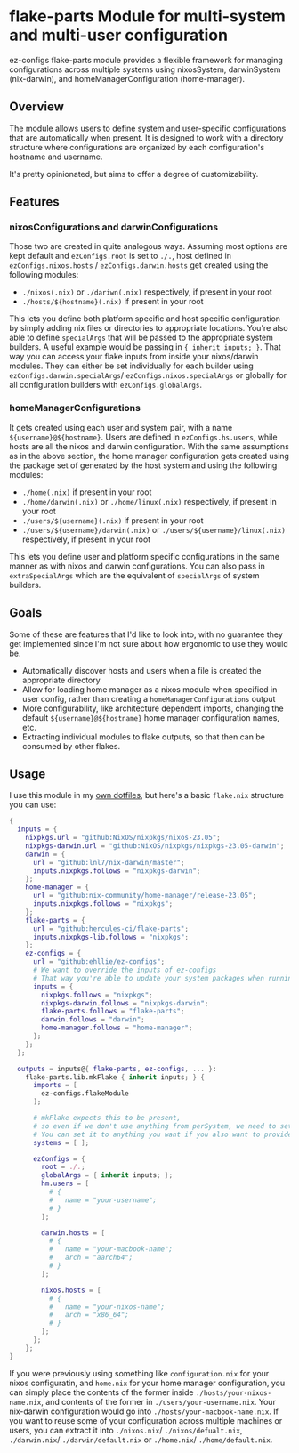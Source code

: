 # flake-parts Module for multi-system and multi-user configuration

ez-configs flake-parts module provides a flexible framework for managing configurations across multiple systems using nixosSystem, darwinSystem (nix-darwin), and homeManagerConfiguration (home-manager).

## Overview

The module allows users to define system and user-specific configurations that are automatically when present. It is designed to work with a directory structure where configurations are organized by each configuration's hostname and username.

It's pretty opinionated, but aims to offer a degree of customizability.

## Features

### nixosConfigurations and darwinConfigurations

Those two are created in quite analogous ways. Assuming most options are kept default and `ezConfigs.root` is set to `./.`, host defined in `ezConfigs.nixos.hosts` / `ezConfigs.darwin.hosts` get created using the following modules:

- `./nixos(.nix)` or `./dariwn(.nix)` respectively, if present in your root
- `./hosts/${hostname}(.nix)` if present in your root

This lets you define both platform specific and host specific configuration by simply adding nix files or directories to appropriate locations.
You're also able to define `specialArgs` that will be passed to the appropriate system builders. A useful example would be passing in `{ inherit inputs; }`.
That way you can access your flake inputs from inside your nixos/darwin modules. They can either be set individually for each builder using `ezConfigs.darwin.specialArgs`/ `ezConfigs.nixos.specialArgs` or globally for all configuration builders with `ezConfigs.globalArgs`.

### homeManagerConfigurations

It gets created using each user and system pair, with a name `${username}@${hostname}`. Users are defined in `ezConfigs.hs.users`, while hosts are all the nixos and darwin configuration.
With the same assumptions as in the above section, the home manager configuration gets created using the package set of generated by the host system and using the following modules:

- `./home(.nix)` if present in your root
- `./home/darwin(.nix)` or `./home/linux(.nix)` respectively, if present in your root
- `./users/${username}(.nix)` if present in your root
- `./users/${username}/darwin(.nix)` or `./users/${username}/linux(.nix)` respectively, if present in your root

This lets you define user and platform specific configurations in the same manner as with nixos and darwin configurations. You can also pass in `extraSpecialArgs` which are the equivalent of `specialArgs` of system builders.

## Goals

Some of these are features that I'd like to look into, with no guarantee they get implemented since I'm not sure about how ergonomic to use they would be.

- Automatically discover hosts and users when a file is created the appropriate directory
- Allow for loading home manager as a nixos module when specified in user config, rather than creating a `homeManagerConfigurations` output
- More configurability, like architecture dependent imports, changing the default `${username}@${hostname}` home manager configuration names, etc.
- Extracting individual modules to flake outputs, so that then can be consumed by other flakes.

## Usage

I use this module in my [own dotfiles](https://github.com/ehllie/dotfiles/blob/main/flake.nix), but here's a basic `flake.nix` structure you can use:

```nix
{
  inputs = {
    nixpkgs.url = "github:NixOS/nixpkgs/nixos-23.05";
    nixpkgs-darwin.url = "github:NixOS/nixpkgs/nixpkgs-23.05-darwin";
    darwin = {
      url = "github:lnl7/nix-darwin/master";
      inputs.nixpkgs.follows = "nixpkgs-darwin";
    };
    home-manager = {
      url = "github:nix-community/home-manager/release-23.05";
      inputs.nixpkgs.follows = "nixpkgs";
    };
    flake-parts = {
      url = "github:hercules-ci/flake-parts";
      inputs.nixpkgs-lib.follows = "nixpkgs";
    };
    ez-configs = {
      url = "github:ehllie/ez-configs";
      # We want to override the inputs of ez-configs
      # That way you're able to update your system packages when running `nix flake update`
      inputs = {
        nixpkgs.follows = "nixpkgs";
        nixpkgs-darwin.follows = "nixpkgs-darwin";
        flake-parts.follows = "flake-parts";
        darwin.follows = "darwin";
        home-manager.follows = "home-manager";
      };
    };
  };

  outputs = inputs@{ flake-parts, ez-configs, ... }:
    flake-parts.lib.mkFlake { inherit inputs; } {
      imports = [
        ez-configs.flakeModule
      ];

      # mkFlake expects this to be present,
      # so even if we don't use anything from perSystem, we need to set it to something.
      # You can set it to anything you want if you also want to provide perSystem outputs in your flake.
      systems = [ ];

      ezConfigs = {
        root = ./.;
        globalArgs = { inherit inputs; };
        hm.users = [
          # {
          #   name = "your-username";
          # }
        ];

        darwin.hosts = [
          # {
          #   name = "your-macbook-name";
          #   arch = "aarch64";
          # }
        ];

        nixos.hosts = [
          # {
          #   name = "your-nixos-name";
          #   arch = "x86_64";
          # }
        ];
      };
    };
}
```

If you were previously using something like `configuration.nix` for your nixos configuratin, and `home.nix` for your home manager configuration,
you can simply place the contents of the former inside `./hosts/your-nixos-name.nix`, and contents of the former in `./users/your-username.nix`.
Your nix-darwin configuration would go into `./hosts/your-macbook-name.nix`.
If you want to reuse some of your configuration across multiple machines or users, you can extract it into `./nixos.nix`/ `./nixos/defualt.nix`,
`./darwin.nix`/ `./darwin/default.nix` or `./home.nix`/ `./home/default.nix`.

